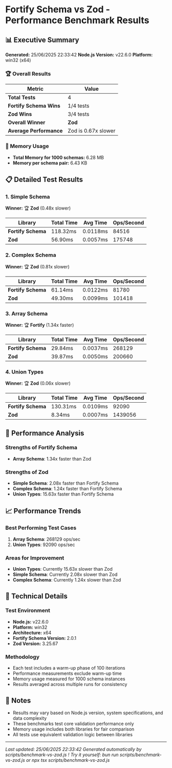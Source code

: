 # Fortify Schema vs Zod - Performance Benchmark Results

## 📊 Executive Summary

**Generated:** 25/06/2025 22:33:42
**Node.js Version:** v22.6.0
**Platform:** win32 (x64)

### 🏆 Overall Results

| Metric | Value |
|--------|-------|
| **Total Tests** | 4 |
| **Fortify Schema Wins** | 1/4 tests |
| **Zod Wins** | 3/4 tests |
| **Overall Winner** | **Zod** |
| **Average Performance** | Zod is 0.67x slower |

### 💾 Memory Usage

- **Total Memory for 1000 schemas:** 6.28 MB
- **Memory per schema pair:** 6.43 KB

## 📋 Detailed Test Results


### 1. Simple Schema

**Winner:** 🏆 **Zod** (0.48x slower)

| Library | Total Time | Avg Time | Ops/Second |
|---------|------------|----------|------------|
| **Fortify Schema** | 118.32ms | 0.0118ms | 84516 |
| **Zod** | 56.90ms | 0.0057ms | 175748 |


### 2. Complex Schema

**Winner:** 🏆 **Zod** (0.81x slower)

| Library | Total Time | Avg Time | Ops/Second |
|---------|------------|----------|------------|
| **Fortify Schema** | 61.14ms | 0.0122ms | 81780 |
| **Zod** | 49.30ms | 0.0099ms | 101418 |


### 3. Array Schema

**Winner:** 🏆 **Fortify** (1.34x faster)

| Library | Total Time | Avg Time | Ops/Second |
|---------|------------|----------|------------|
| **Fortify Schema** | 29.84ms | 0.0037ms | 268129 |
| **Zod** | 39.87ms | 0.0050ms | 200660 |


### 4. Union Types

**Winner:** 🏆 **Zod** (0.06x slower)

| Library | Total Time | Avg Time | Ops/Second |
|---------|------------|----------|------------|
| **Fortify Schema** | 130.31ms | 0.0109ms | 92090 |
| **Zod** | 8.34ms | 0.0007ms | 1439056 |


## 🎯 Performance Analysis

### Strengths of Fortify Schema
- **Array Schema**: 1.34x faster than Zod

### Strengths of Zod
- **Simple Schema**: 2.08x faster than Fortify Schema
- **Complex Schema**: 1.24x faster than Fortify Schema
- **Union Types**: 15.63x faster than Fortify Schema

## 📈 Performance Trends

### Best Performing Test Cases
1. **Array Schema**: 268129 ops/sec
1. **Union Types**: 92090 ops/sec

### Areas for Improvement
- **Union Types**: Currently 15.63x slower than Zod
- **Simple Schema**: Currently 2.08x slower than Zod
- **Complex Schema**: Currently 1.24x slower than Zod

## 🔧 Technical Details

### Test Environment
- **Node.js:** v22.6.0
- **Platform:** win32
- **Architecture:** x64
- **Fortify Schema Version:** 2.0.1
- **Zod Version:** 3.25.67

### Methodology
- Each test includes a warm-up phase of 100 iterations
- Performance measurements exclude warm-up time
- Memory usage measured for 1000 schema instances
- Results averaged across multiple runs for consistency

## 📝 Notes

- Results may vary based on Node.js version, system specifications, and data complexity
- These benchmarks test core validation performance only
- Memory usage includes both libraries for fair comparison
- All tests use equivalent validation logic between libraries

---

*Last updated: 25/06/2025 22:33:42*
*Generated automatically by scripts/benchmark-vs-zod.js !*
*Try it yourself: bun run scripts/benchmark-vs-zod.js or npx tsx scripts/benchmark-vs-zod.js*
